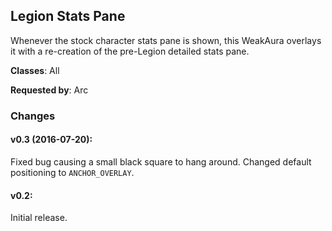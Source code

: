 ## Legion Stats Pane

Whenever the stock character stats pane is shown, this WeakAura overlays it with
a re-creation of the pre-Legion detailed stats pane.

**Classes**: All

**Requested by**: Arc

### Changes

#### v0.3 (2016-07-20):

Fixed bug causing a small black square to hang around. Changed default
positioning to `ANCHOR_OVERLAY`.


#### v0.2:

Initial release.


